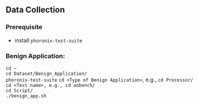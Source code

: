 ## Data Collection
### Prerequisite
* install `phoronix-test-suite`
### Benign Application:
`cd ~`<br/>
`cd Dataset/Benign_Application/`<br/>
`phoronix-test-suite`
`cd <Type of Benign Application>`, e.g., `cd Processor/`<br/>
`cd <Test name>, e.g., cd aobench/`<br/>
`cd Script/`<br/>
`./benign_app.sh`<br/>
